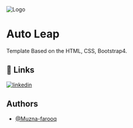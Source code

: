 ![Logo](https://dev-to-uploads.s3.amazonaws.com/uploads/articles/th5xamgrr6se0x5ro4g6.png)


# Auto Leap

Template Based on the HTML, CSS, Bootstrap4.
## 🔗 Links
[![linkedin](https://img.shields.io/badge/linkedin-0A66C2?style=for-the-badge&logo=linkedin&logoColor=white)](https://www.linkedin.com/in/muzna-farooq/)


## Authors

- [@Muzna-farooq](https://github.com/Muzna-farooq)